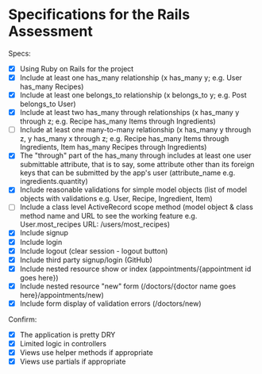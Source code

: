 # Specifications for the Rails Assessment

Specs:

- [x] Using Ruby on Rails for the project
- [x] Include at least one has_many relationship (x has_many y; e.g. User has_many Recipes)
- [x] Include at least one belongs_to relationship (x belongs_to y; e.g. Post belongs_to User)
- [x] Include at least two has_many through relationships (x has_many y through z; e.g. Recipe has_many Items through Ingredients)
- [ ] Include at least one many-to-many relationship (x has_many y through z, y has_many x through z; e.g. Recipe has_many Items through Ingredients, Item has_many Recipes through Ingredients)
- [x] The "through" part of the has_many through includes at least one user submittable attribute, that is to say, some attribute other than its foreign keys that can be submitted by the app's user (attribute_name e.g. ingredients.quantity)
- [x] Include reasonable validations for simple model objects (list of model objects with validations e.g. User, Recipe, Ingredient, Item)
- [ ] Include a class level ActiveRecord scope method (model object & class method name and URL to see the working feature e.g. User.most_recipes URL: /users/most_recipes)
- [x] Include signup
- [x] Include login
- [x] Include logout (clear session - logout button)
- [x] Include third party signup/login (GitHub)
- [x] Include nested resource show or index (appointments/{appointment id goes here})
- [x] Include nested resource "new" form (/doctors/{doctor name goes here}/appointments/new)
- [x] Include form display of validation errors (/doctors/new)

Confirm:

- [x] The application is pretty DRY
- [x] Limited logic in controllers
- [x] Views use helper methods if appropriate
- [x] Views use partials if appropriate
